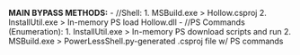 **MAIN BYPASS METHODS:**
    - //Shell:
        1. MSBuild.exe > Hollow.csproj
        2. InstallUtil.exe > In-memory PS load Hollow.dll
    - //PS Commands (Enumeration):
        1. InstallUtil.exe > In-memory PS download scripts and run
        2. MSBuild.exe > PowerLessShell.py-generated .csproj file w/ PS commands